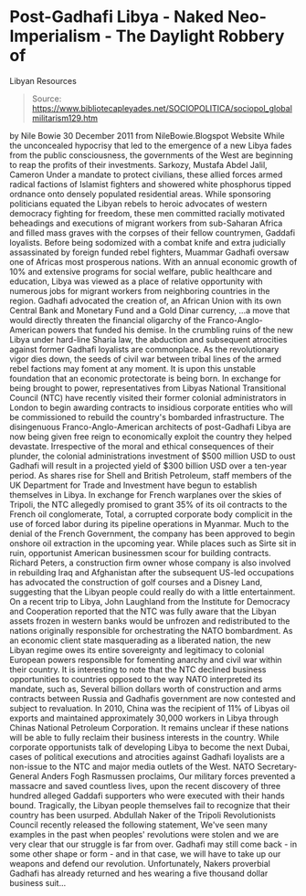 # Post-Gadhafi Libya - Naked Neo-Imperialism - The Daylight Robbery of 
Libyan Resources

> Source: https://www.bibliotecapleyades.net/SOCIOPOLITICA/sociopol_globalmilitarism129.htm

by Nile Bowie
30 December 2011
from
NileBowie.Blogspot Website
While the unconcealed hypocrisy that led to the
emergence of a new Libya fades from the public consciousness, the
governments of the West are beginning to reap the profits of their
investments.
Sarkozy,
Mustafa Abdel Jalil, Cameron
Under a mandate to protect civilians, these
allied forces armed radical factions of Islamist fighters and showered white
phosphorus tipped ordnance onto densely populated residential areas.
While sponsoring politicians equated the Libyan
rebels to heroic advocates of western democracy fighting for freedom, these
men committed racially motivated beheadings and executions of migrant
workers from sub-Saharan Africa and filled mass graves with the corpses of
their fellow countrymen, Gaddafi loyalists.
Before being sodomized with a combat knife and extra judicially assassinated
by foreign funded rebel fighters, Muammar Gadhafi oversaw one of
Africas most prosperous nations.
With an annual economic growth of 10% and
extensive programs for social welfare, public healthcare and education,
Libya was viewed as a place of relative opportunity with numerous jobs for
migrant workers from neighboring countries in the region.
Gadhafi advocated the creation of,
an African
Union with its own Central Bank and Monetary Fund and a Gold Dinar
currency,
...a move that would directly threaten the financial oligarchy of the
Franco-Anglo-American powers that funded his demise.
In the crumbling ruins of the new Libya under hard-line Sharia law, the
abduction and subsequent atrocities against former Gadhafi loyalists are
commonplace.
As the revolutionary vigor dies down, the seeds
of civil war between tribal lines of the armed rebel factions may foment at
any moment. It is upon this unstable foundation that an economic
protectorate is being born.
In exchange for being brought to power,
representatives from Libyas National Transitional Council (NTC) have recently
visited their former colonial administrators in London to begin awarding
contracts to insidious corporate entities who will be commissioned to
rebuild the country's bombarded infrastructure.
The disingenuous Franco-Anglo-American architects of post-Gadhafi Libya are
now being given free reign to economically exploit the country they helped
devastate. Irrespective of the moral and ethical consequences of their
plunder, the colonial administrations investment of $500 million USD to
oust Gadhafi will result in a projected yield of $300 billion USD over a
ten-year period.
As shares rise for Shell and British Petroleum,
staff members of the UK Department for Trade and Investment have begun to
establish themselves in Libya.
In exchange for French warplanes over the skies
of Tripoli, the NTC allegedly promised to grant 35% of its oil contracts to
the French oil conglomerate, Total, a corrupted corporate body complicit in
the use of forced labor during its pipeline operations in Myanmar.
Much to the denial of the French Government, the
company has been approved to begin onshore oil extraction in the upcoming
year.
While places such as Sirte sit in ruin, opportunist American businessmen
scour for building contracts.
Richard Peters, a construction firm owner
whose company is also involved in rebuilding Iraq and Afghanistan after the
subsequent US-led occupations has advocated the construction of golf courses
and a
Disney Land, suggesting that the Libyan people could really do with a
little entertainment.
On a recent trip to Libya, John Laughland
from the Institute for Democracy and Cooperation reported that the NTC was
fully aware that the Libyan assets frozen in western banks would be unfrozen
and redistributed to the nations originally responsible for orchestrating
the NATO bombardment.
As an economic client state masquerading as a
liberated nation, the new Libyan regime owes its entire sovereignty and
legitimacy to colonial European powers responsible for fomenting anarchy and
civil war within their country.
It is interesting to note that the NTC declined business opportunities to
countries opposed to the way NATO interpreted its mandate, such as,
Several billion dollars worth of construction
and arms contracts between Russia and Gadhafis government are now contested
and subject to revaluation.
In 2010, China was the recipient of 11% of
Libyas oil exports and maintained approximately 30,000 workers in Libya
through Chinas National Petroleum Corporation.
It remains unclear if these nations will be able
to fully reclaim their business interests in the country.
While corporate opportunists talk of developing Libya to become the next
Dubai, cases of political executions and atrocities against Gadhafi
loyalists are a non-issue to the NTC and major media outlets of the West.
NATO Secretary-General Anders Fogh Rasmussen
proclaims,
Our military forces prevented a massacre
and saved countless lives, upon the recent discovery of three hundred
alleged Gaddafi supporters who were executed with their hands bound.
Tragically, the Libyan people themselves fail to
recognize that their country has been usurped.
Abdullah Naker of the Tripoli
Revolutionists Council recently released the following statement,
We've seen many examples in the past when
peoples' revolutions were stolen and we are very clear that our struggle
is far from over. Gadhafi may still come back - in some other shape or
form - and in that case, we will have to take up our weapons and defend
our revolution.
Unfortunately, Nakers proverbial Gadhafi has
already returned
and hes wearing a five thousand dollar business suit...
